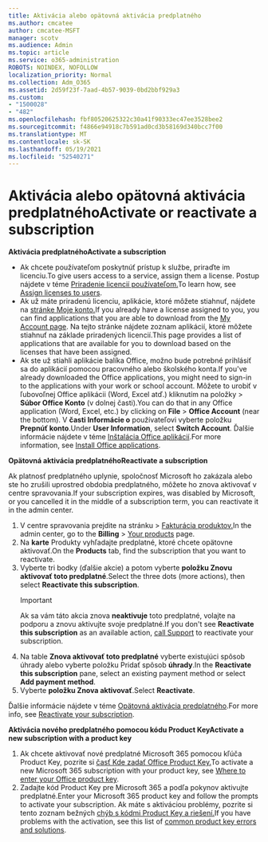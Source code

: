 ```yaml
---
title: Aktivácia alebo opätovná aktivácia predplatného
ms.author: cmcatee
author: cmcatee-MSFT
manager: scotv
ms.audience: Admin
ms.topic: article
ms.service: o365-administration
ROBOTS: NOINDEX, NOFOLLOW
localization_priority: Normal
ms.collection: Adm_O365
ms.assetid: 2d59f23f-7aad-4b57-9039-0bd2bbf929a3
ms.custom:
- "1500028"
- "482"
ms.openlocfilehash: fbf80520625322c30a41f90333ec47ee3528bee2
ms.sourcegitcommit: f4866e94918c7b591ad0cd3b58169d340bcc7f00
ms.translationtype: MT
ms.contentlocale: sk-SK
ms.lasthandoff: 05/19/2021
ms.locfileid: "52540271"
---
```

# <a name="activate-or-reactivate-a-subscription"></a><span data-ttu-id="61df6-102">Aktivácia alebo opätovná aktivácia predplatného</span><span class="sxs-lookup"><span data-stu-id="61df6-102">Activate or reactivate a subscription</span></span>

<span data-ttu-id="61df6-103">**Aktivácia predplatného**</span><span class="sxs-lookup"><span data-stu-id="61df6-103">**Activate a subscription**</span></span>

- <span data-ttu-id="61df6-104">Ak chcete používateľom poskytnúť prístup k službe, priraďte im licenciu.</span><span class="sxs-lookup"><span data-stu-id="61df6-104">To give users access to a service, assign them a license.</span></span> <span data-ttu-id="61df6-105">Postup nájdete v téme [Priradenie licencií používateľom.](/microsoft-365/admin/manage/assign-licenses-to-users)</span><span class="sxs-lookup"><span data-stu-id="61df6-105">To learn how, see [Assign licenses to users](/microsoft-365/admin/manage/assign-licenses-to-users).</span></span>
- <span data-ttu-id="61df6-106">Ak už máte priradenú licenciu, aplikácie, ktoré môžete stiahnuť, nájdete na [stránke Moje konto.](https://portal.office.com/account/#installs)</span><span class="sxs-lookup"><span data-stu-id="61df6-106">If you already have a license assigned to you, you can find applications that you are able to download from the [My Account page](https://portal.office.com/account/#installs).</span></span> <span data-ttu-id="61df6-107">Na tejto stránke nájdete zoznam aplikácií, ktoré môžete stiahnuť na základe priradených licencií.</span><span class="sxs-lookup"><span data-stu-id="61df6-107">This page provides a list of applications that are available for you to download based on the licenses that have been assigned.</span></span>
- <span data-ttu-id="61df6-108">Ak ste už stiahli aplikácie balíka Office, možno bude potrebné prihlásiť sa do aplikácií pomocou pracovného alebo školského konta.</span><span class="sxs-lookup"><span data-stu-id="61df6-108">If you've already downloaded the Office applications, you might need to sign-in to the applications with your work or school account.</span></span> <span data-ttu-id="61df6-109">Môžete to urobiť v ľubovoľnej Office aplikácii (Word, Excel atď.) kliknutím na položky  >  **Súbor Office Konto** (v dolnej časti).</span><span class="sxs-lookup"><span data-stu-id="61df6-109">You can do that in any Office application (Word, Excel, etc.) by clicking on **File** > **Office Account** (near the bottom).</span></span> <span data-ttu-id="61df6-110">V **časti Informácie o** používateľovi vyberte položku **Prepnúť konto**.</span><span class="sxs-lookup"><span data-stu-id="61df6-110">Under **User Information**, select **Switch Account**.</span></span> <span data-ttu-id="61df6-111">Ďalšie informácie nájdete v téme [Inštalácia Office aplikácií](/microsoft-365/admin/setup/install-applications).</span><span class="sxs-lookup"><span data-stu-id="61df6-111">For more information, see [Install Office applications](/microsoft-365/admin/setup/install-applications).</span></span>

<span data-ttu-id="61df6-112">**Opätovná aktivácia predplatného**</span><span class="sxs-lookup"><span data-stu-id="61df6-112">**Reactivate a subscription**</span></span>

<span data-ttu-id="61df6-113">Ak platnosť predplatného uplynie, spoločnosť Microsoft ho zakázala alebo ste ho zrušili uprostred obdobia predplatného, môžete ho znova aktivovať v centre spravovania.</span><span class="sxs-lookup"><span data-stu-id="61df6-113">If your subscription expires, was disabled by Microsoft, or you cancelled it in the middle of a subscription term, you can reactivate it in the admin center.</span></span>
  
1. <span data-ttu-id="61df6-114">V centre spravovania prejdite na stránku  >  [Fakturácia produktov.](https://go.microsoft.com/fwlink/p/?linkid=842054)</span><span class="sxs-lookup"><span data-stu-id="61df6-114">In the admin center, go to the **Billing** > [Your products](https://go.microsoft.com/fwlink/p/?linkid=842054) page.</span></span>
2. <span data-ttu-id="61df6-115">Na **karte** Produkty vyhľadajte predplatné, ktoré chcete opätovne aktivovať.</span><span class="sxs-lookup"><span data-stu-id="61df6-115">On the **Products** tab, find the subscription that you want to reactivate.</span></span>
3. <span data-ttu-id="61df6-116">Vyberte tri bodky (ďalšie akcie) a potom vyberte **položku Znovu aktivovať toto predplatné**.</span><span class="sxs-lookup"><span data-stu-id="61df6-116">Select the three dots (more actions), then select **Reactivate this subscription**.</span></span>
    > [!IMPORTANT]
    > <span data-ttu-id="61df6-117">Ak sa vám táto akcia znova **neaktivuje** [](https://go.microsoft.com/fwlink/p/?linkid=518322) toto predplatné, volajte na podporu a znovu aktivujte svoje predplatné.</span><span class="sxs-lookup"><span data-stu-id="61df6-117">If you don't see **Reactivate this subscription** as an available action, [call Support](https://go.microsoft.com/fwlink/p/?linkid=518322) to reactivate your subscription.</span></span>
4. <span data-ttu-id="61df6-118">Na table **Znova aktivovať toto predplatné** vyberte existujúci spôsob úhrady alebo vyberte položku Pridať spôsob **úhrady**.</span><span class="sxs-lookup"><span data-stu-id="61df6-118">In the **Reactivate this subscription** pane, select an existing payment method or select **Add payment method**.</span></span>
5. <span data-ttu-id="61df6-119">Vyberte **položku Znova aktivovať**.</span><span class="sxs-lookup"><span data-stu-id="61df6-119">Select **Reactivate**.</span></span>

<span data-ttu-id="61df6-120">Ďalšie informácie nájdete v téme [Opätovná aktivácia predplatného](/microsoft-365/commerce/subscriptions/reactivate-your-subscription).</span><span class="sxs-lookup"><span data-stu-id="61df6-120">For more info, see [Reactivate your subscription](/microsoft-365/commerce/subscriptions/reactivate-your-subscription).</span></span>

<span data-ttu-id="61df6-121">**Aktivácia nového predplatného pomocou kódu Product Key**</span><span class="sxs-lookup"><span data-stu-id="61df6-121">**Activate a new subscription with a product key**</span></span>

1. <span data-ttu-id="61df6-122">Ak chcete aktivovať nové predplatné Microsoft 365 pomocou kľúča Product Key, pozrite si [časť Kde zadať Office Product Key.](https://support.office.com/article/where-to-enter-your-office-product-key-0a82e5ae-739e-4b92-a6f4-2ec780c185db)</span><span class="sxs-lookup"><span data-stu-id="61df6-122">To activate a new Microsoft 365 subscription with your product key, see [Where to enter your Office product key](https://support.office.com/article/where-to-enter-your-office-product-key-0a82e5ae-739e-4b92-a6f4-2ec780c185db).</span></span>
2. <span data-ttu-id="61df6-123">Zadajte kód Product Key pre Microsoft 365 a podľa pokynov aktivujte predplatné.</span><span class="sxs-lookup"><span data-stu-id="61df6-123">Enter your Microsoft 365 product key and follow the prompts to activate your subscription.</span></span> <span data-ttu-id="61df6-124">Ak máte s aktiváciou problémy, pozrite si tento zoznam bežných [chýb s kódmi Product Key a riešení.](/microsoft-365/commerce/product-key-errors-and-solutions)</span><span class="sxs-lookup"><span data-stu-id="61df6-124">If you have problems with the activation, see this list of [common product key errors and solutions](/microsoft-365/commerce/product-key-errors-and-solutions).</span></span>